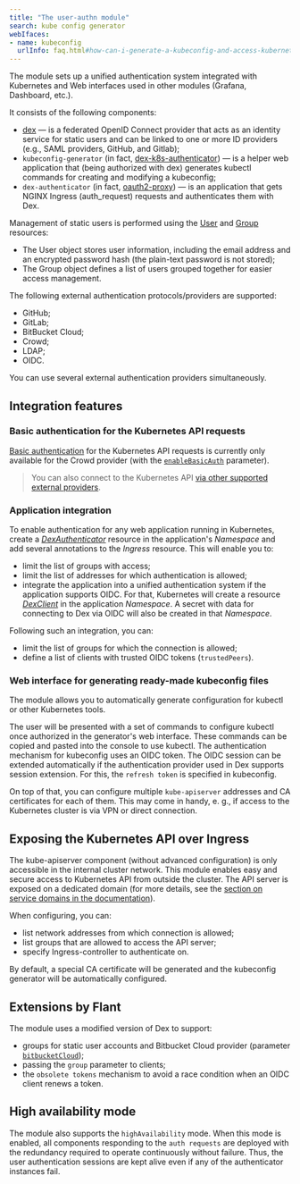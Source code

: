 ```yaml
---
title: "The user-authn module"
search: kube config generator
webIfaces:
- name: kubeconfig
  urlInfo: faq.html#how-can-i-generate-a-kubeconfig-and-access-kubernetes-api
---
```


The module sets up a unified authentication system integrated with Kubernetes and Web interfaces used in other modules (Grafana, Dashboard, etc.).

It consists of the following components:

- [dex](https://github.com/dexidp/dex) — is a federated OpenID Connect provider that acts as an identity service for static users and can be linked to one or more ID providers (e.g., SAML providers, GitHub, and Gitlab);
- `kubeconfig-generator` (in fact, [dex-k8s-authenticator](https://github.com/mintel/dex-k8s-authenticator)) — is a helper web application that (being authorized with dex) generates kubectl commands for creating and modifying a kubeconfig;
- `dex-authenticator` (in fact, [oauth2-proxy](https://github.com/oauth2-proxy/oauth2-proxy)) — is an application that gets NGINX Ingress (auth_request) requests and authenticates them with Dex.

Management of static users is performed using the [User](cr.html#user) and [Group](cr.html#group) resources:

- The User object stores user information, including the email address and an encrypted password hash (the plain-text password is not stored);
- The Group object defines a list of users grouped together for easier access management.

The following external authentication protocols/providers are supported:

- GitHub;
- GitLab;
- BitBucket Cloud;
- Crowd;
- LDAP;
- OIDC.

You can use several external authentication providers simultaneously.

## Integration features

### Basic authentication for the Kubernetes API requests

[Basic authentication](https://en.wikipedia.org/wiki/Basic_access_authentication) for the Kubernetes API requests is currently only available for the Crowd provider (with the [`enableBasicAuth`](cr.html#dexprovider-v1-spec-crowd-enablebasicauth) parameter).

> You can also connect to the Kubernetes API [via other supported external providers](#web-interface-for-generating-ready-made-kubeconfig-files).

### Application integration

To enable authentication for any web application running in Kubernetes, create a [_DexAuthenticator_](cr.html#dexauthenticator) resource in the application's _Namespace_ and add several annotations to the _Ingress_ resource.
This will enable you to:
* limit the list of groups with access;
* limit the list of addresses for which authentication is allowed;
* integrate the application into a unified authentication system if the application supports OIDC. For that, Kubernetes will create a resource [_DexClient_](cr.html#dexclient) in the application _Namespace_. A secret with data for connecting to Dex via OIDC will also be created in that _Namespace_.

Following such an integration, you can: 
* limit the list of groups for which the connection is allowed; 
* define a list of clients with trusted OIDC tokens (`trustedPeers`).

### Web interface for generating ready-made kubeconfig files

The module allows you to automatically generate configuration for kubectl or other Kubernetes tools. 

The user will be presented with a set of commands to configure kubectl once authorized in the generator's web interface. These commands can be copied and pasted into the console to use kubectl.
The authentication mechanism for kubeconfig uses an OIDC token. The OIDC session can be extended automatically if the authentication provider used in Dex supports session extension. For this, the `refresh token` is specified in kubeconfig.

On top of that, you can configure multiple `kube-apiserver` addresses and CA certificates for each of them. This may come in handy, e. g., if access to the Kubernetes cluster is via VPN or direct connection.

## Exposing the Kubernetes API over Ingress

The kube-apiserver component (without advanced configuration) is only accessible in the internal cluster network. This module enables easy and secure access to Kubernetes API from outside the cluster. The API server is exposed on a dedicated domain (for more details, see the [section on service domains in the documentation](../../deckhouse-configure-global.html)).

When configuring, you can:
* list network addresses from which connection is allowed;
* list groups that are allowed to access the API server;
* specify Ingress-controller to authenticate on.

By default, a special CA certificate will be generated and the kubeconfig generator will be automatically configured.

## Extensions by Flant

The module uses a modified version of Dex to support:
* groups for static user accounts and Bitbucket Cloud provider (parameter [`bitbucketCloud`](cr.html#dexprovider-v1-spec-bitbucketcloud));
* passing the `group` parameter to clients;
* the `obsolete tokens` mechanism to avoid a race condition when an OIDC client renews a token.

## High availability mode

The module also supports the `highAvailability` mode. When this mode is enabled, all components responding to the `auth requests` are deployed with the redundancy required to operate continuously without failure. Thus, the user authentication sessions are kept alive even if any of the authenticator instances fail.
